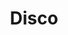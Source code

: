 ---
title: "Disco"
url: /ciudad-autonoma-de-buenos-aires/disco-avenida-jose-maria-moreno/
shop: Supermarkt
---